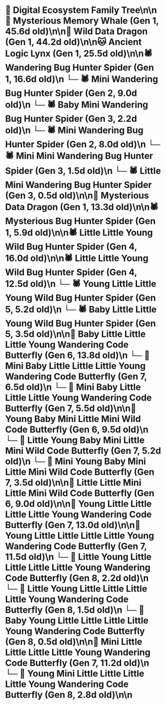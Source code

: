 # 🌳 Digital Ecosystem Family Tree\n\n🐋 Mysterious Memory Whale (Gen 1, 45.6d old)\n\n🐉 Wild Data Dragon (Gen 1, 44.2d old)\n\n🐱 Ancient Logic Lynx (Gen 1, 25.5d old)\n\n🕷️ Wandering Bug Hunter Spider (Gen 1, 16.6d old)\n  └─ 🕷️ Mini Wandering Bug Hunter Spider (Gen 2, 9.0d old)\n    └─ 🕷️ Baby Mini Wandering Bug Hunter Spider (Gen 3, 2.2d old)\n  └─ 🕷️ Mini Wandering Bug Hunter Spider (Gen 2, 8.0d old)\n    └─ 🕷️ Mini Mini Wandering Bug Hunter Spider (Gen 3, 1.5d old)\n    └─ 🕷️ Little Mini Wandering Bug Hunter Spider (Gen 3, 0.5d old)\n\n🐉 Mysterious Data Dragon (Gen 1, 13.3d old)\n\n🕷️ Mysterious Bug Hunter Spider (Gen 1, 5.9d old)\n\n🕷️ Little Little Young Wild Bug Hunter Spider (Gen 4, 16.0d old)\n\n🕷️ Little Little Young Wild Bug Hunter Spider (Gen 4, 12.5d old)\n  └─ 🕷️ Young Little Little Young Wild Bug Hunter Spider (Gen 5, 5.2d old)\n  └─ 🕷️ Baby Little Little Young Wild Bug Hunter Spider (Gen 5, 3.5d old)\n\n🦋 Baby Little Little Little Young Wandering Code Butterfly (Gen 6, 13.8d old)\n  └─ 🦋 Mini Baby Little Little Little Young Wandering Code Butterfly (Gen 7, 6.5d old)\n  └─ 🦋 Mini Baby Little Little Little Young Wandering Code Butterfly (Gen 7, 5.5d old)\n\n🦋 Young Baby Mini Little Mini Wild Code Butterfly (Gen 6, 9.5d old)\n  └─ 🦋 Little Young Baby Mini Little Mini Wild Code Butterfly (Gen 7, 5.2d old)\n  └─ 🦋 Mini Young Baby Mini Little Mini Wild Code Butterfly (Gen 7, 3.5d old)\n\n🦋 Little Little Mini Little Mini Wild Code Butterfly (Gen 6, 9.0d old)\n\n🦋 Young Little Little Little Little Young Wandering Code Butterfly (Gen 7, 13.0d old)\n\n🦋 Young Little Little Little Little Young Wandering Code Butterfly (Gen 7, 11.5d old)\n  └─ 🦋 Little Young Little Little Little Little Young Wandering Code Butterfly (Gen 8, 2.2d old)\n  └─ 🦋 Little Young Little Little Little Little Young Wandering Code Butterfly (Gen 8, 1.5d old)\n  └─ 🦋 Baby Young Little Little Little Little Young Wandering Code Butterfly (Gen 8, 0.5d old)\n\n🦋 Mini Little Little Little Little Young Wandering Code Butterfly (Gen 7, 11.2d old)\n  └─ 🦋 Young Mini Little Little Little Little Young Wandering Code Butterfly (Gen 8, 2.8d old)\n\n